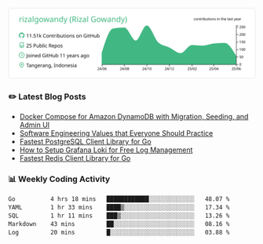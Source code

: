 ![profile-details](profile-summary-card-output/vue/0-profile-details.svg)

### :pencil2: Latest Blog Posts
<!-- BLOG-POST-LIST:START -->
- [Docker Compose for Amazon DynamoDB with Migration, Seeding, and Admin UI](https://medium.com/geekculture/docker-compose-for-amazon-dynamodb-with-migration-seeding-and-admin-ui-db11a348cc6a?source=rss-5763b0f1aba6------2)
- [Software Engineering Values that Everyone Should Practice](https://levelup.gitconnected.com/software-engineering-values-that-everyone-should-practice-c980d00cd103?source=rss-5763b0f1aba6------2)
- [Fastest PostgreSQL Client Library for Go](https://levelup.gitconnected.com/fastest-postgresql-client-library-for-go-579fa97909fb?source=rss-5763b0f1aba6------2)
- [How to Setup Grafana Loki for Free Log Management](https://levelup.gitconnected.com/how-to-setup-grafana-loki-for-free-log-management-ceb60558503c?source=rss-5763b0f1aba6------2)
- [Fastest Redis Client Library for Go](https://levelup.gitconnected.com/fastest-redis-client-library-for-go-7993f618f5ab?source=rss-5763b0f1aba6------2)
<!-- BLOG-POST-LIST:END -->

### 📊 Weekly Coding Activity
<!--START_SECTION:waka-->

```txt
Go          4 hrs 18 mins   ████████████░░░░░░░░░░░░░   48.07 %
YAML        1 hr 33 mins    ████▒░░░░░░░░░░░░░░░░░░░░   17.34 %
SQL         1 hr 11 mins    ███▒░░░░░░░░░░░░░░░░░░░░░   13.26 %
Markdown    43 mins         ██░░░░░░░░░░░░░░░░░░░░░░░   08.16 %
Log         20 mins         █░░░░░░░░░░░░░░░░░░░░░░░░   03.88 %
```

<!--END_SECTION:waka-->
